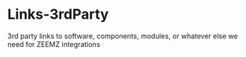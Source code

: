# Links-3rdParty
3rd party links to software, components, modules, or whatever else we need for ZEEMZ integrations
